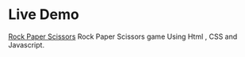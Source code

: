 # Live Demo

[Rock Paper Scissors](https://negiprashant33.github.io/Rock-Paper-Scissors/)
Rock Paper Scissors game Using Html , CSS and Javascript.
